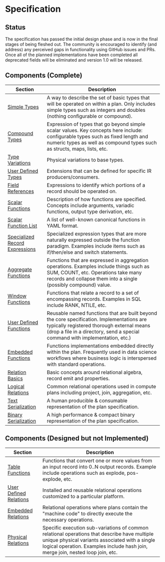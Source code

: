 # Specification



## Status

The specification has passed the initial design phase and is now in the final stages of being fleshed out.  The community is encouraged to identify (and address) any perceived gaps in functionality using GitHub issues and PRs.  Once all of the planned implementations have been completed all deprecated fields will be eliminated and version 1.0 will be released.


## Components (Complete)

| Section                                                      | Description                                                  |
| ------------------------------------------------------------ | ------------------------------------------------------------ |
| [Simple Types](/types/type_classes#simple-types)             | A way to describe the set of basic types that will be operated on within a plan. Only includes simple types such as integers and doubles (nothing configurable or compound). |
| [Compound Types](/types/type_classes#compound-types)         | Expression of types that go beyond simple scalar values. Key concepts here include: configurable types such as fixed length and numeric types as well as compound types such as structs, maps, lists, etc. |
| [Type Variations](/types/type_variations)                    | Physical variations to base types.                           |
| [User Defined Types](/types/type_classes#user-defined-types) | Extensions that can be defined for specific IR producers/consumers. |
| [Field References](/expressions/field_references)            | Expressions to identify which portions of a record should be operated on.     |
| [Scalar Functions](/expressions/scalar_functions)            | Description of how functions are specified. Concepts include arguments, variadic functions, output type derivation, etc. |
| [Scalar Function List](https://github.com/substrait-io/substrait/blob/main/extensions/scalar_functions.yaml) | A list of well-known canonical functions in YAML format.     |
| [Specialized Record Expressions](/expressions/specialized_record_expressions) | Specialized expression types that are more naturally expressed outside the function paradigm. Examples include items such as if/then/else and switch statements. |
| [Aggregate Functions](/expressions/aggregate_functions)      | Functions that are expressed in aggregation operations. Examples include things such as SUM, COUNT, etc. Operations take many records and collapse them into a single (possibly compound) value. |
| [Window Functions](/expressions/window_functions)            | Functions that relate a record to a set of encompassing records. Examples in SQL include RANK, NTILE, etc. |
| [User Defined Functions](/expressions/user_defined_functions) | Reusable named functions that are built beyond the core specification. Implementations are typically registered thorough external means (drop a file in a directory, send a special command with implementation, etc.) |
| [Embedded Functions](/expressions/embedded_functions)        | Functions implementations embedded directly within the plan. Frequently used in data science workflows where business logic is interspersed with standard operations. |
| [Relation Basics](/relations/basics)                         | Basic concepts around relational algebra, record emit and properties. |
| [Logical Relations](/relations/logical_relations)            | Common relational operations used in compute plans including project, join, aggregation, etc. |
| [Text Serialization](/serialization/text_serialization)      | A human producible & consumable representation of the plan specification. |
| [Binary Serialization](/serialization/binary_serialization)  | A high performance & compact binary representation of the plan specification. |


## Components (Designed but not Implemented)

| Section                                                      | Description                                                  |
| ------------------------------------------------------------ | ------------------------------------------------------------ |
| [Table Functions](/expressions/table_functions)              | Functions that convert one or more values from an input record into 0..N output records. Example include operations such as explode, pos-explode, etc. |
| [User Defined Relations](/relations/user_defined_relations)  | Installed and reusable relational operations customized to a particular platform. |
| [Embedded Relations](/relations/embedded_relations)          | Relational operations where plans contain the "machine code" to directly execute the necessary operations. |
| [Physical Relations](/relations/physical_relations)          | Specific execution sub-variations of common relational operations that describe have multiple unique physical variants associated with a single logical operation. Examples include hash join, merge join, nested loop join, etc. |
